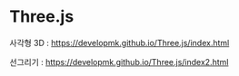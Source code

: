 # Three.js
사각형 3D :
https://developmk.github.io/Three.js/index.html

선그리기 :
https://developmk.github.io/Three.js/index2.html
